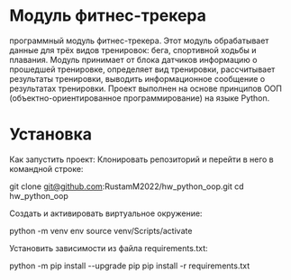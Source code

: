 # Модуль фитнес-трекера
программный модуль фитнес-трекера. Этот модуль обрабатывает данные для трёх видов
тренировок: бега, спортивной ходьбы и плавания. Модуль принимает от блока датчиков
информацию о прошедшей тренировке,
определяет вид тренировки, рассчитывает результаты тренировки, выводить
информационное сообщение о результатах тренировки. Проект выполнен на основе принципов ООП (объектно-ориентированное программирование) на языке Python.
# Установка #
Как запустить проект:
Клонировать репозиторий и перейти в него в командной строке:

git clone git@github.com:RustamM2022/hw_python_oop.git
cd hw_python_oop

Cоздать и активировать виртуальное окружение:

python -m venv env
source venv/Scripts/activate

Установить зависимости из файла requirements.txt:

python -m pip install --upgrade pip
pip install -r requirements.txt
